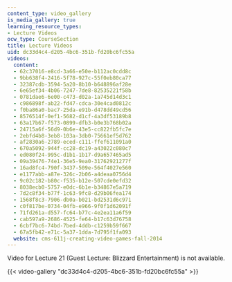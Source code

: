 ```yaml
---
content_type: video_gallery
is_media_gallery: true
learning_resource_types:
- Lecture Videos
ocw_type: CourseSection
title: Lecture Videos
uid: dc33d4c4-d205-4bc6-351b-fd20bc6fc55a
videos:
  content:
  - 62c37016-e8cd-3a66-e50e-b112ac0cdd8c
  - 9bb638f4-2416-5f78-927c-55f0eb80ca77
  - 32387cdb-3594-5a20-8b10-b648896af28e
  - 6e65ef34-4b06-7247-7de8-82535221f58b
  - 0781dae6-6e00-c473-d02a-1a745d14d3c1
  - c986898f-ab22-fd47-cdca-30e4cad0812c
  - f0ba86a0-bac7-25da-e91b-d478dd49cd56
  - 8576514f-0ef1-5682-d1cf-4a3df53189b8
  - 63a17b67-f573-0899-dfb3-b0e3b768b02a
  - 24715a6f-56d9-0b6e-43e5-cc822fb5fc7e
  - 2ebfd4b8-3eb8-103a-3db0-75661ef5d762
  - af2830a6-2789-eced-c111-ffef611091a0
  - 670a5092-944f-cc28-dc19-a43022c080c7
  - ed080f24-995c-d1b1-1b17-d9a657465ad5
  - 09a39476-74e1-36e5-9ea0-31762921277f
  - 16ad8fc4-790f-3437-509e-564f4027e560
  - e1177abb-a87e-326c-2b06-a4deaa0756d4
  - 9c02c182-b80c-f535-b12e-507cde0efd32
  - 8038ecb0-5757-e0dc-6b1e-b34867e5a719
  - 7d2c8f34-b77f-1c63-9fc8-d29b06fea174
  - 1568f8c3-7906-db0a-b021-bd2531d6c971
  - c0f817be-0734-04fb-e966-9f0f1d62091f
  - 71fd261a-d557-fc64-b77c-4e2ea11a6f59
  - cab597a9-2686-4525-fe64-b17c63d76758
  - 6cbf7bc6-74bd-7bed-4ddb-c1259b59f667
  - 67a5fb42-e71c-5a37-1dda-7d795f1fa093
  website: cms-611j-creating-video-games-fall-2014
---
```


Video for Lecture 21 (Guest Lecture: Blizzard Entertainment) is not available.

{{< video-gallery "dc33d4c4-d205-4bc6-351b-fd20bc6fc55a" >}}

